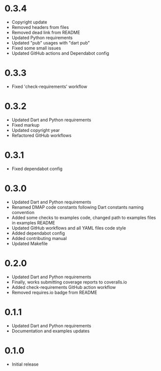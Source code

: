 # 0.3.4
* Copyright update
* Removed headers from files
* Removed dead link from README
* Updated Python requirements
* Updated "pub" usages with "dart pub"
* Fixed some small issues
* Updated GitHub actions and Dependabot config

# 0.3.3
* Fixed 'check-requirements' workflow

# 0.3.2
* Updated Dart and Python requirements
* Fixed markup
* Updated copyright year
* Refactored GitHub workflows

# 0.3.1
* Fixed dependabot config

# 0.3.0
* Updated Dart and Python requirements
* Renamed DMAP code constants following Dart constants naming convention
* Added some checks to examples code, changed path to examples files in examples README
* Updated GitHub workflows and all YAML files code style
* Added dependabot config
* Added contributing manual
* Updated Makefile

# 0.2.0
* Updated Dart and Python requirements
* Finally, works submitting coverage reports to coveralls.io
* Added check-requirements GitHub action workflow
* Removed requires.io badge from README

# 0.1.1
* Updated Dart and Python requirements
* Documentation and examples updates

# 0.1.0
* Initial release
